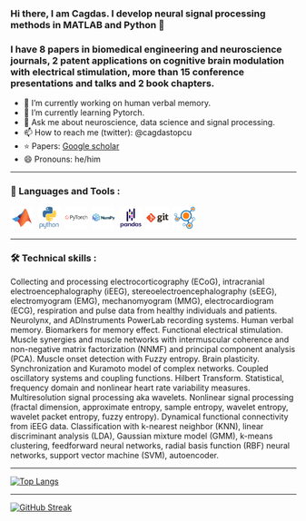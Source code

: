 ### Hi there, I am Cagdas. I develop neural signal processing methods in MATLAB and Python 👋
### I have 8 papers in biomedical engineering and neuroscience journals, 2 patent applications on cognitive brain modulation with electrical stimulation, more than 15 conference presentations and talks and 2 book chapters.

- 🔭 I’m currently working on human verbal memory.
- 🌱 I’m currently learning Pytorch.
- 💬 Ask me about neuroscience, data science and signal processing.
- 📫 How to reach me (twitter): @cagdastopcu
- :star: Papers: [Google scholar](https://scholar.google.co.uk/citations?user=KoQ8mMQAAAAJ&hl=en&oi=ao "Google scholar")
- 😄 Pronouns: he/him

---

### :space_invader: Languages and Tools :
<div>
  <img src="https://github.com/devicons/devicon/blob/master/icons/matlab/matlab-original.svg" title="Matlab" alt="Matlab" width="40" height="40"/>&nbsp;
  <img src="https://github.com/devicons/devicon/blob/master/icons/python/python-original-wordmark.svg" title="Python" alt="Python" width="40" height="40"/>&nbsp;
  <img src="https://github.com/devicons/devicon/blob/master/icons/pytorch/pytorch-original-wordmark.svg" title="Pytorch" alt="Pytorch" width="40" height="40"/>&nbsp;
  <img src="https://github.com/devicons/devicon/blob/master/icons/numpy/numpy-original-wordmark.svg" title="Numpy" alt="Numpy" width="40" height="40"/>&nbsp;
  <img src="https://github.com/devicons/devicon/blob/master/icons/pandas/pandas-original-wordmark.svg" title="pandas" alt="pandas" width="40" height="40"/>&nbsp;
  <img src="https://github.com/devicons/devicon/blob/master/icons/git/git-original-wordmark.svg" title="GIT" alt="GIT" width="40" height="40"/>&nbsp;
  <img src="https://github.com/devicons/devicon/blob/master/icons/networkx/networkx-original.svg" title="networkx" alt="networkx" width="40" height="40"/>&nbsp;
</div>

---

### :hammer_and_wrench: Technical skills :

Collecting and processing electrocorticography (ECoG), intracranial electroencephalography
(iEEG), stereoelectroencephalography (sEEG), electromyogram
(EMG), mechanomyogram (MMG), electrocardiogram (ECG), respiration and
pulse data from healthy individuals and patients. Neurolynx, and ADInstruments
PowerLab recording systems. Human verbal memory. Biomarkers for memory effect. Functional electrical
stimulation. Muscle synergies
and muscle networks with intermuscular coherence and non-negative matrix
factorization (NNMF) and principal component analysis (PCA). Muscle onset
detection with Fuzzy entropy. Brain plasticity. Synchronization and Kuramoto model of complex
networks. Coupled oscillatory systems and coupling functions. Hilbert Transform.
Statistical, frequency domain and nonlinear heart rate variability measures.
Multiresolution signal processing aka wavelets. Nonlinear signal processing
(fractal dimension, approximate entropy, sample entropy, wavelet entropy,
wavelet packet entropy, fuzzy entropy). Dynamical functional connectivity from
iEEG data. Classification with k-nearest neighbor (KNN), linear discriminant
analysis (LDA), Gaussian mixture model (GMM), k-means clustering, feedforward neural networks, radial basis function (RBF) neural networks, support vector machine (SVM), autoencoder.

---

[![Top Langs](https://github-readme-stats.vercel.app/api/top-langs/?username=cagdastopcu&layout=compact&theme=vision-friendly-dark)](https://github.com/anuraghazra/github-readme-stats)

---

[![GitHub Streak](https://github-readme-streak-stats.herokuapp.com?user=cagdastopcu&theme=dark&hide_border=true)](https://git.io/streak-stats)

<!--
**cagdastopcu/cagdastopcu** is a ✨ _special_ ✨ repository because its `README.md` (this file) appears on your GitHub profile.

Here are some ideas to get you started:

- 🔭 I’m currently working on ...
- 🌱 I’m currently learning ...
- 👯 I’m looking to collaborate on ...
- 🤔 I’m looking for help with ...
- 💬 Ask me about ...
- 📫 How to reach me: ...
- 😄 Pronouns: ...
- ⚡ Fun fact: ...
-->
